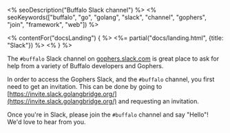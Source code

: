 <% seoDescription("Buffalo Slack channel") %>
<% seoKeywords(["buffalo", "go", "golang", "slack", "channel", "gophers", "join", "framework", "web"]) %>

<% contentFor("docsLanding") { %>
  <%= partial("docs/landing.html", {title: "Slack"}) %>
<% } %>

The `#buffalo` Slack channel on [gophers.slack.com](https://gophers.slack.com/messages/buffalo/) is great place to ask for help from a variety of Buffalo developers and Gophers.

In order to access the Gophers Slack, and the `#buffalo` channel, you first need to get an invitation. This can be done by going to [https://invite.slack.golangbridge.org/](https://invite.slack.golangbridge.org/) and requesting an invitation.

Once you're in Slack, please join the `#buffalo` channel and say "Hello"! We'd love to hear from you.
